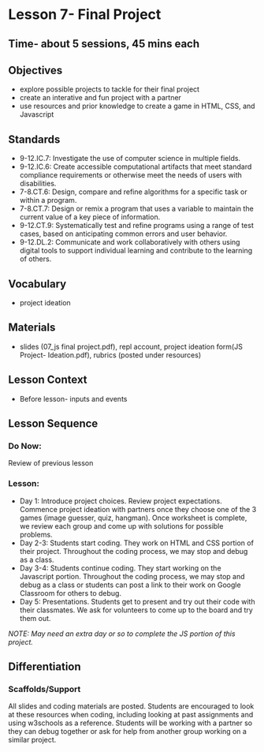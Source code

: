 # Lesson 7- Final Project
## Time- about 5 sessions, 45 mins each

## Objectives
* explore possible projects to tackle for their final project
* create an interative and fun project with a partner
* use resources and prior knowledge to create a game in HTML, CSS, and Javascript

## Standards
* 9-12.IC.7: Investigate the use of computer science in multiple fields.
* 9-12.IC.6: Create accessible computational artifacts that meet standard compliance requirements or otherwise meet the needs of users with disabilities.
* 7-8.CT.6: Design, compare and refine algorithms for a specific task or within a program.
* 7-8.CT.7: Design or remix a program that uses a variable to maintain the current value of a key piece of information.
* 9-12.CT.9: Systematically test and refine programs using a range of test cases, based on anticipating common errors and user behavior.
* 9-12.DL.2: Communicate and work collaboratively with others using digital tools to support individual learning and contribute to the learning of others.

## Vocabulary
  * project ideation
  
## Materials
  * slides (07_js final project.pdf), repl account, project ideation form(JS Project- Ideation.pdf), rubrics (posted under resources)

## Lesson Context
* Before lesson- inputs and events

## Lesson Sequence
### Do Now:
Review of previous lesson
### Lesson:
* Day 1: Introduce project choices. Review project expectations. Commence project ideation with partners once they choose one of the 3 games (image guesser, quiz, hangman). Once worksheet is complete, we review each group and come up with solutions for possible problems.
* Day 2-3: Students start coding. They work on HTML and CSS portion of their project. Throughout the coding process, we may stop and debug as a class.
* Day 3-4: Students continue coding. They start working on the Javascript portion. Throughout the coding process, we may stop and debug as a class or students can post a link to their work on Google Classroom for others to debug.
* Day 5: Presentations. Students get to present and try out their code with their classmates. We ask for volunteers to come up to the board and try them out.

*NOTE: May need an extra day or so to complete the JS portion of this project.*

## Differentiation
### Scaffolds/Support
All slides and coding materials are posted. Students are encouraged to look at these resources when coding, including looking at past assignments and using w3schools as a reference. Students will be working with a partner so they can debug together or ask for help from another group working on a similar project.
